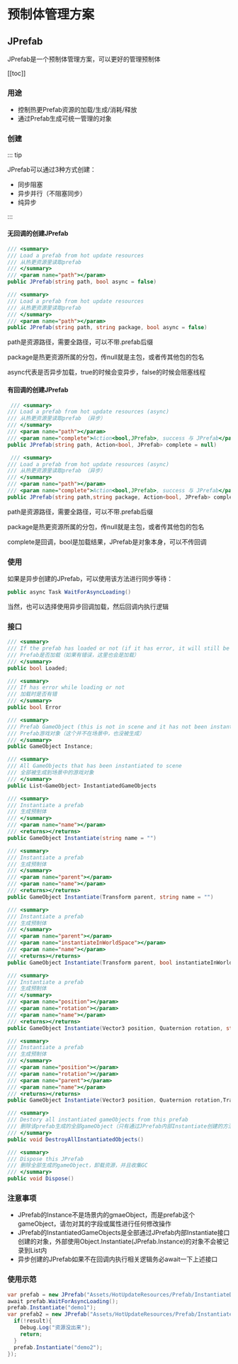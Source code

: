# 预制体管理方案

## JPrefab

JPrefab是一个预制体管理方案，可以更好的管理预制体



[[toc]]



### 用途

- 控制热更Prefab资源的加载/生成/消耗/释放
- 通过Prefab生成可统一管理的对象



### 创建

::: tip

JPrefab可以通过3种方式创建：

- 同步阻塞
- 异步并行（不阻塞同步）
- 纯异步

:::

#### 无回调的创建JPrefab

```csharp
/// <summary>
/// Load a prefab from hot update resources
/// 从热更资源里读取prefab
/// </summary>
/// <param name="path"></param>
public JPrefab(string path, bool async = false)
```

```csharp
/// <summary>
/// Load a prefab from hot update resources
/// 从热更资源里读取prefab
/// </summary>
/// <param name="path"></param>
public JPrefab(string path, string package, bool async = false)
```

path是资源路径，需要全路径，可以不带.prefab后缀

package是热更资源所属的分包，传null就是主包，或者传其他包的包名

async代表是否异步加载，true的时候会变异步，false的时候会阻塞线程

#### 有回调的创建JPrefab

```csharp
 /// <summary>
/// Load a prefab from hot update resources (async)
/// 从热更资源里读取prefab （异步）
/// </summary>
/// <param name="path"></param>
/// <param name="complete">Action<bool,JPrefab>, success 与 JPrefab</param>
public JPrefab(string path, Action<bool, JPrefab> complete = null)
```

```csharp
 /// <summary>
/// Load a prefab from hot update resources (async)
/// 从热更资源里读取prefab （异步）
/// </summary>
/// <param name="path"></param>
/// <param name="complete">Action<bool,JPrefab>, success 与 JPrefab</param>
public JPrefab(string path,string package, Action<bool, JPrefab> complete = null)
```

path是资源路径，需要全路径，可以不带.prefab后缀

package是热更资源所属的分包，传null就是主包，或者传其他包的包名

complete是回调，bool是加载结果，JPrefab是对象本身，可以不传回调



### 使用

如果是异步创建的JPrefab，可以使用该方法进行同步等待：

```csharp
public async Task WaitForAsyncLoading()
```

当然，也可以选择使用异步回调加载，然后回调内执行逻辑



### 接口

```csharp
/// <summary>
/// If the prefab has loaded or not (if it has error, it will still be loaded)
/// Prefab是否加载（如果有错误，这里也会是加载）
/// </summary>
public bool Loaded;
```

```csharp
/// <summary>
/// If has error while loading or not
/// 加载时是否有错
/// </summary>
public bool Error 
```

```csharp
/// <summary>
/// Prefab GameObject (this is not in scene and it has not been instantiated)
/// Prefab游戏对象（这个并不在场景中，也没被生成）
/// </summary>
public GameObject Instance;
```

```csharp
/// <summary>
/// All GameObjects that has been instantiated to scene
/// 全部被生成到场景中的游戏对象
/// </summary>
public List<GameObject> InstantiatedGameObjects
```

```csharp
/// <summary>
/// Instantiate a prefab
/// 生成预制体
/// </summary>
/// <param name="name"></param>
/// <returns></returns>
public GameObject Instantiate(string name = "")
```

```csharp
/// <summary>
/// Instantiate a prefab
/// 生成预制体
/// </summary>
/// <param name="parent"></param>
/// <param name="name"></param>
/// <returns></returns>
public GameObject Instantiate(Transform parent, string name = "")
```

```csharp
/// <summary>
/// Instantiate a prefab
/// 生成预制体
/// </summary>
/// <param name="parent"></param>
/// <param name="instantiateInWorldSpace"></param>
/// <param name="name"></param>
/// <returns></returns>
public GameObject Instantiate(Transform parent, bool instantiateInWorldSpace, string name = "")
```

```csharp
/// <summary>
/// Instantiate a prefab
/// 生成预制体
/// </summary>
/// <param name="position"></param>
/// <param name="rotation"></param>
/// <param name="name"></param>
/// <returns></returns>
public GameObject Instantiate(Vector3 position, Quaternion rotation, string name = "")
```

```csharp
/// <summary>
/// Instantiate a prefab
/// 生成预制体
/// </summary>
/// <param name="position"></param>
/// <param name="rotation"></param>
/// <param name="parent"></param>
/// <param name="name"></param>
/// <returns></returns>
public GameObject Instantiate(Vector3 position, Quaternion rotation,Transform parent, string name = "")
```

```csharp
/// <summary>
/// Destory all instantiated gameObjects from this prefab
/// 删除该prefab生成的全部gameObject（只有通过JPrefab内部Instantiate创建的方法才能在这里被删除）
/// </summary>
public void DestroyAllInstantiatedObjects()
```

```csharp
/// <summary>
/// Dispose this JPrefab
/// 删除全部生成的gameObject，卸载资源，并且收集GC
/// </summary>
public void Dispose()
```



### 注意事项

- JPrefab的Instance不是场景内的gmaeObject，而是prefab这个gameObject，请勿对其的字段或属性进行任何修改操作
- JPrefab的InstantiatedGameObjects是全部通过JPrefab内部Instantiate接口创建的对象，外部使用Object.Instantiate(JPrefab.Instance)的对象不会被记录到List内
- 异步创建的JPrefab如果不在回调内执行相关逻辑务必await一下上述接口



### 使用示范

```csharp
var prefab = new JPrefab("Assets/HotUpdateResources/Prefab/InstantiateDemo.prefab", true);
await prefab.WaitForAsyncLoading();
prefab.Instantiate("demo1");
var prefab2 = new JPrefab("Assets/HotUpdateResources/Prefab/InstantiateDemo.prefab", (result, prefab)=>{
  if(!result){
    Debug.Log("资源没出来");
    return;
  }
  prefab.Instantiate("demo2");
});
```

